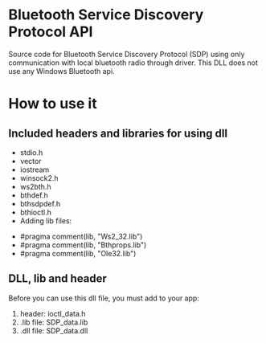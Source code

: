 # Bluetooth Service Discovery Protocol API
Source code for Bluetooth Service Discovery Protocol (SDP) using only communication with local bluetooth radio through driver. This DLL does not use any Windows Bluetooth api.


# How to use it
## Included headers and libraries for using dll
- stdio.h
- vector
- iostream
- winsock2.h
- ws2bth.h
- bthdef.h
- bthsdpdef.h
- bthioctl.h
- Adding lib files:
* #pragma comment(lib, "Ws2_32.lib")
* #pragma comment(lib, "Bthprops.lib")
* #pragma comment(lib, "Ole32.lib")

## DLL, lib and header
Before you can use this dll file, you must add to your app:
1. header: 
ioctl_data.h
2. .lib file:
SDP_data.lib
3. .dll file:
SDP_data.dll

